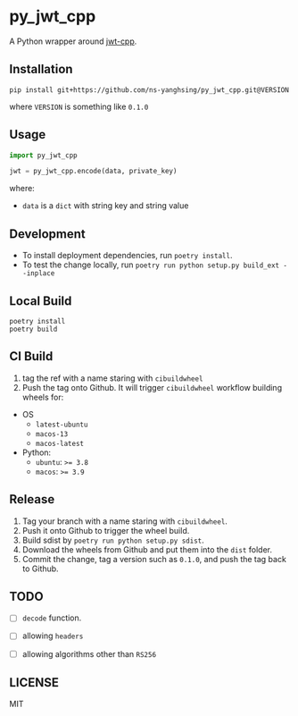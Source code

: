 # py_jwt_cpp

A Python wrapper around [jwt-cpp](https://github.com/Thalhammer/jwt-cpp).


## Installation

`pip install git+https://github.com/ns-yanghsing/py_jwt_cpp.git@VERSION`

where `VERSION` is something like `0.1.0`

## Usage

```python
import py_jwt_cpp

jwt = py_jwt_cpp.encode(data, private_key)
```

where:

- `data` is a `dict` with string key and string value


## Development

- To install deployment dependencies, run `poetry install`.
- To test the change locally, run `poetry run python setup.py build_ext --inplace`

## Local Build

```
poetry install
poetry build
```

## CI Build

1. tag the ref with a name staring with `cibuildwheel`
2. Push the tag onto Github. It will trigger `cibuildwheel` workflow building wheels for:

- OS
    - `latest-ubuntu`
    - `macos-13`
    - `macos-latest`
- Python:
    - `ubuntu`: `>= 3.8`
    - `macos`: `>= 3.9`

## Release

1. Tag your branch with a name staring with `cibuildwheel`.
2. Push it onto Github to trigger the wheel build.
3. Build sdist by `poetry run python setup.py sdist`.
4. Download the wheels from Github and put them into the `dist` folder.
5. Commit the change, tag a version such as `0.1.0`, and push the tag back to Github.

## TODO

- [ ] `decode` function.
- [ ] allowing `headers`
- [ ] allowing algorithms other than `RS256`


## LICENSE

MIT
